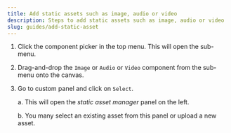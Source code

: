 ```yaml
---
title: Add static assets such as image, audio or video
description: Steps to add static assets such as image, audio or video
slug: guides/add-static-asset 
---
```


1. Click the component picker in the top menu. This will open the sub-menu.

2. Drag-and-drop the `Image` or `Audio` or `Video` component from the sub-menu onto the canvas. 

3. Go to custom panel and click on `Select`.

    a. This will open the <i>static asset manager</i> panel on the left. 
    
    b. You many select an existing asset from this panel or upload a new asset.